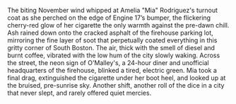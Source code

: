 The biting November wind whipped at Amelia "Mia" Rodriguez's turnout coat as she perched on the edge of Engine 17’s bumper, the flickering cherry-red glow of her cigarette the only warmth against the pre-dawn chill.  Ash rained down onto the cracked asphalt of the firehouse parking lot, mirroring the fine layer of soot that perpetually coated everything in this gritty corner of South Boston.  The air, thick with the smell of diesel and burnt coffee, vibrated with the low hum of the city slowly waking.  Across the street, the neon sign of O'Malley's, a 24-hour diner and unofficial headquarters of the firehouse, blinked a tired, electric green.  Mia took a final drag, extinguished the cigarette under her boot heel, and looked up at the bruised, pre-sunrise sky.  Another shift, another roll of the dice in a city that never slept, and rarely offered quiet mercies.
